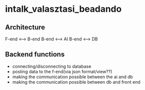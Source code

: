 # intalk_valasztasi_beadando
## Architecture
F-end <--> B-end
B-end <--> AI
B-end <--> DB

## Backend functions
- connecting/disconnecting to database
- posting data to the f-end(via json format/view??)
- making the communication possible between the ai and db
- making the communication possible between db and front end

### 

